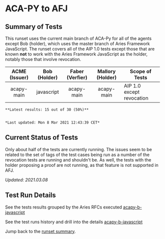 # ACA-PY to AFJ

## Summary of Tests


 This runset uses the current main branch of ACA-Py for all of the agents except Bob (holder),
 which uses the master branch of Aries Framework JavaScript. The runset covers all of the AIP 1.0 tests
 except those that are known **not** to work with the Aries Framework JavaScript as the holder,
 notably those that involve revocation.
 


|  ACME (Issuer) | Bob (Holder) | Faber (Verfier) | Mallory (Holder) | Scope of Tests |
| :------------: | :----------: | :-------------: | :--------------: | -------------- |
| acapy-main | javascript | acapy-main | acapy-main | AIP 1.0 except revocation |

```tip
**Latest results: 15 out of 30 (50%)**


*Last updated: Mon 8 Mar 2021 12:43:39 CET*
```

## Current Status of Tests

Only about half of the tests are currently running. The issues seem to be related to the set of tags
of the test cases being run as a number of the revocation tests are running and shouldn't be. As well,
the tests with the holder proposing a proof are not running, as that feature is not supported in AFJ.

*Updated: 2021.03.08*

## Test Run Details
See the tests results grouped by the Aries RFCs executed [acapy-b-javascript](https://allure.vonx.io/api/allure-docker-service/projects/acapy-b-javascript/reports/latest/index.html?redirect=false#behaviors)

See the test runs history and drill into the details [acapy-b-javascript](https://allure.vonx.io/allure-docker-service-ui/projects/acapy-b-javascript/reports/latest)

Jump back to the [runset summary](./README.md).

